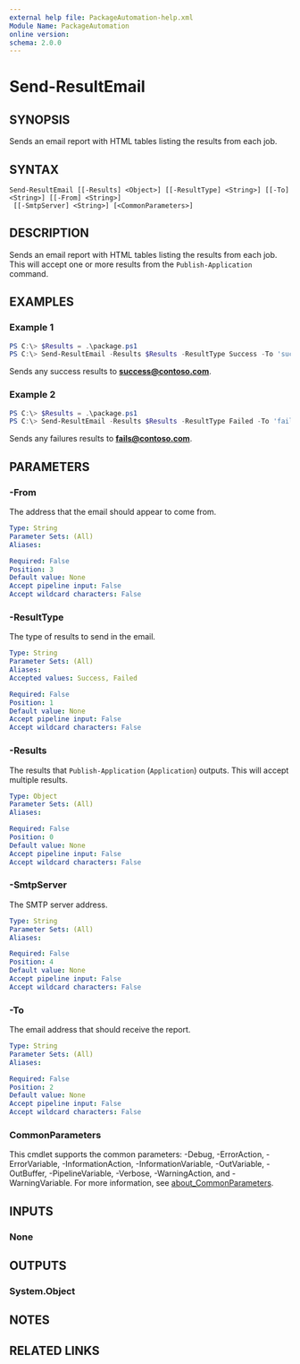 ```yaml
---
external help file: PackageAutomation-help.xml
Module Name: PackageAutomation
online version:
schema: 2.0.0
---
```


# Send-ResultEmail

## SYNOPSIS
Sends an email report with HTML tables listing the results from each job.

## SYNTAX

```
Send-ResultEmail [[-Results] <Object>] [[-ResultType] <String>] [[-To] <String>] [[-From] <String>]
 [[-SmtpServer] <String>] [<CommonParameters>]
```

## DESCRIPTION
Sends an email report with HTML tables listing the results from each job. This will accept one or more results from the `Publish-Application` command.

## EXAMPLES

### Example 1
```powershell
PS C:\> $Results = .\package.ps1
PS C:\> Send-ResultEmail -Results $Results -ResultType Success -To 'success@contoso.com' -From 'packageautomation@contoso.com' -SmtpServer 'mail.consoto.com'
```

Sends any success results to **success@contoso.com**.

### Example 2
```powershell
PS C:\> $Results = .\package.ps1
PS C:\> Send-ResultEmail -Results $Results -ResultType Failed -To 'fails@contoso.com' -From 'packageautomation@contoso.com' -SmtpServer 'mail.consoto.com'
```

Sends any failures results to **fails@contoso.com**.

## PARAMETERS

### -From
The address that the email should appear to come from.

```yaml
Type: String
Parameter Sets: (All)
Aliases:

Required: False
Position: 3
Default value: None
Accept pipeline input: False
Accept wildcard characters: False
```

### -ResultType
The type of results to send in the email.

```yaml
Type: String
Parameter Sets: (All)
Aliases:
Accepted values: Success, Failed

Required: False
Position: 1
Default value: None
Accept pipeline input: False
Accept wildcard characters: False
```

### -Results
The results that `Publish-Application` (`Application`) outputs. This will accept multiple results.

```yaml
Type: Object
Parameter Sets: (All)
Aliases:

Required: False
Position: 0
Default value: None
Accept pipeline input: False
Accept wildcard characters: False
```

### -SmtpServer
The SMTP server address.

```yaml
Type: String
Parameter Sets: (All)
Aliases:

Required: False
Position: 4
Default value: None
Accept pipeline input: False
Accept wildcard characters: False
```

### -To
The email address that should receive the report.

```yaml
Type: String
Parameter Sets: (All)
Aliases:

Required: False
Position: 2
Default value: None
Accept pipeline input: False
Accept wildcard characters: False
```

### CommonParameters
This cmdlet supports the common parameters: -Debug, -ErrorAction, -ErrorVariable, -InformationAction, -InformationVariable, -OutVariable, -OutBuffer, -PipelineVariable, -Verbose, -WarningAction, and -WarningVariable. For more information, see [about_CommonParameters](http://go.microsoft.com/fwlink/?LinkID=113216).

## INPUTS

### None

## OUTPUTS

### System.Object
## NOTES

## RELATED LINKS

